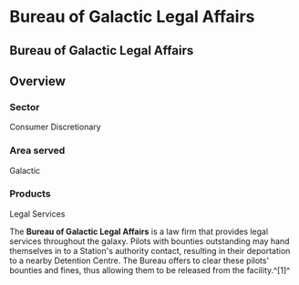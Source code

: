 # Bureau of Galactic Legal Affairs
## Bureau of Galactic Legal Affairs

		

## Overview

### Sector

Consumer Discretionary

### Area served

Galactic

### Products

Legal Services

The **Bureau of Galactic Legal Affairs** is a law firm that provides legal services throughout the galaxy. Pilots with bounties outstanding may hand themselves in to a Station's authority contact, resulting in their deportation to a nearby Detention Centre. The Bureau offers to clear these pilots' bounties and fines, thus allowing them to be released from the facility.^[1]^